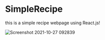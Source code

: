 # SimpleRecipe

this is a simple recipe webpage using React.js!

![Screenshot 2021-10-27 092839](https://user-images.githubusercontent.com/89986261/139008362-ec1ba37d-8fc1-4593-97f1-70ce29bca4e0.png)
